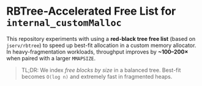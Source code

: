 # RBTree-Accelerated Free List for `internal_customMalloc`

This repository experiments with using a **red-black tree free list** (based on `jserv/rbtree`) to speed up best-fit allocation in a custom memory allocator. In heavy-fragmentation workloads, throughput improves by **~100–200×** when paired with a larger `MMAPSIZE`.

> TL;DR: We index *free blocks by size* in a balanced tree. Best-fit becomes `O(log n)` and extremely fast in fragmented heaps.

